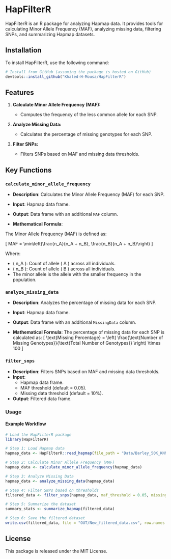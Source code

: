 # HapFilterR

HapFilterR is an R package for analyzing Hapmap data. It provides tools for calculating Minor Allele Frequency (MAF), analyzing missing data, filtering SNPs, and summarizing Hapmap datasets.

## Installation
To install HapFilterR, use the following command:

```r
# Install from GitHub (assuming the package is hosted on GitHub)
devtools::install_github("Khaled-H-Mousa/HapFilterR")
```

## Features

1. **Calculate Minor Allele Frequency (MAF):**
   - Computes the frequency of the less common allele for each SNP.

2. **Analyze Missing Data:**
   - Calculates the percentage of missing genotypes for each SNP.

3. **Filter SNPs:**
   - Filters SNPs based on MAF and missing data thresholds.

## Key Functions

### `calculate_minor_allele_frequency`
- **Description**: Calculates the Minor Allele Frequency (MAF) for each SNP.
- **Input**: Hapmap data frame.
- **Output**: Data frame with an additional `MAF` column.

- **Mathematical Formula**:

The Minor Allele Frequency (MAF) is defined as:

\[
MAF = \min\left(\frac{n_A}{n_A + n_B}, \frac{n_B}{n_A + n_B}\right)
\]

Where:
- \( n_A \): Count of allele \( A \) across all individuals.
- \( n_B \): Count of allele \( B \) across all individuals.
- The minor allele is the allele with the smaller frequency in the population.


### `analyze_missing_data`
- **Description**: Analyzes the percentage of missing data for each SNP.
- **Input**: Hapmap data frame.
- **Output**: Data frame with an additional `MissingData` column.

- **Mathematical Formula**:
  The percentage of missing data for each SNP is calculated as:
  \[
  \text{Missing Percentage} = \left( \frac{\text{Number of Missing Genotypes}}{\text{Total Number of Genotypes}} \right) \times 100
  \]

### `filter_snps`
- **Description**: Filters SNPs based on MAF and missing data thresholds.
- **Input**:
  - Hapmap data frame.
  - MAF threshold (default = 0.05).
  - Missing data threshold (default = 10%).
- **Output**: Filtered data frame.

### Usage

#### Example Workflow

```r
# Load the HapFilterR package
library(HapFilterR)

# Step 1: Load Hapmap data
hapmap_data <- HapFilterR::read_hapmap(file_path = "Data/Barley_50K_KNNimp.hmp.tsv")

# Step 2: Calculate Minor Allele Frequency (MAF)
hapmap_data <- calculate_minor_allele_frequency(hapmap_data)

# Step 3: Analyze Missing Data
hapmap_data <- analyze_missing_data(hapmap_data)

# Step 4: Filter SNPs based on thresholds
filtered_data <- filter_snps(hapmap_data, maf_threshold = 0.05, missing_threshold = 10)

# Step 5: Summarize the dataset
summary_stats <- summarize_hapmap(filtered_data)

# Step 6: Save the filtered dataset
write.csv(filtered_data, file = "OUT/New_filtered_data.csv", row.names = FALSE)
```

## License

This package is released under the MIT License.

